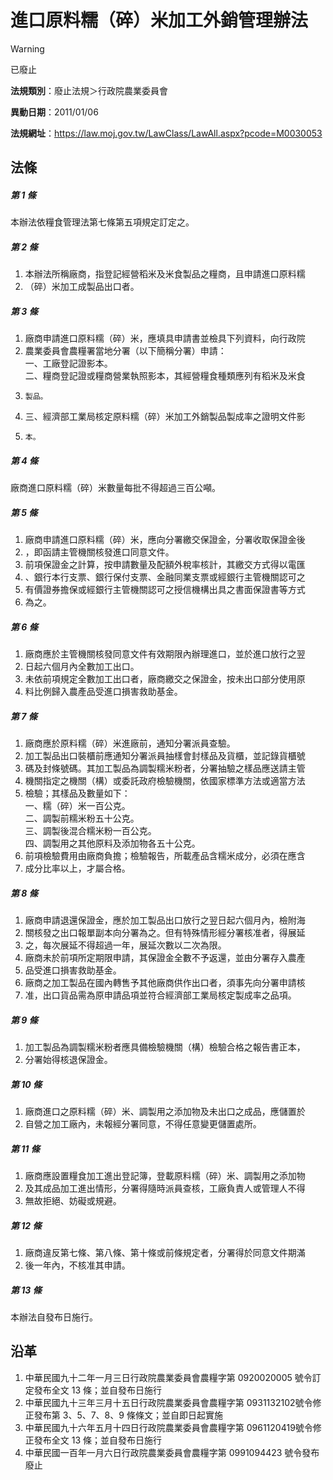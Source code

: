 # 進口原料糯（碎）米加工外銷管理辦法


> [!WARNING]
> 已廢止


**法規類別**：廢止法規＞行政院農業委員會

**異動日期**：2011/01/06  

**法規網址**：https://law.moj.gov.tw/LawClass/LawAll.aspx?pcode=M0030053



## 法條
##### 第 1 條
本辦法依糧食管理法第七條第五項規定訂定之。

##### 第 2 條
1. 本辦法所稱廠商，指登記經營稻米及米食製品之糧商，且申請進口原料糯
1. （碎）米加工成製品出口者。

##### 第 3 條
1. 廠商申請進口原料糯（碎）米，應填具申請書並檢具下列資料，向行政院
1. 農業委員會農糧署當地分署（以下簡稱分署）申請：  
一、工廠登記證影本。  
二、糧商登記證或糧商營業執照影本，其經營糧食種類應列有稻米及米食
1.     製品。
1. 三、經濟部工業局核定原料糯（碎）米加工外銷製品製成率之證明文件影
1.     本。

##### 第 4 條
廠商進口原料糯（碎）米數量每批不得超過三百公噸。

##### 第 5 條
1. 廠商申請進口原料糯（碎）米，應向分署繳交保證金，分署收取保證金後
1. ，即函請主管機關核發進口同意文件。
1. 前項保證金之計算，按申請數量及配額外稅率核計，其繳交方式得以電匯
1. 、銀行本行支票、銀行保付支票、金融同業支票或經銀行主管機關認可之
1. 有價證券擔保或經銀行主管機關認可之授信機構出具之書面保證書等方式
1. 為之。

##### 第 6 條
1. 廠商應於主管機關核發同意文件有效期限內辦理進口，並於進口放行之翌
1. 日起六個月內全數加工出口。
1. 未依前項規定全數加工出口者，廠商繳交之保證金，按未出口部分使用原
1. 料比例歸入農產品受進口損害救助基金。

##### 第 7 條
1. 廠商應於原料糯（碎）米進廠前，通知分署派員查驗。 
1. 加工製品出口裝櫃前應通知分署派員抽樣會封樣品及貨櫃，並記錄貨櫃號
1. 碼及封條號碼。其加工製品為調製糯米粉者，分署抽驗之樣品應送請主管
1. 機關指定之機關（構）或委託政府檢驗機關，依國家標準方法或適當方法
1. 檢驗；其樣品及數量如下：   
一、糯（碎）米一百公克。   
二、調製前糯米粉五十公克。   
三、調製後混合糯米粉一百公克。   
四、調製用之其他原料及添加物各五十公克。 
1. 前項檢驗費用由廠商負擔；檢驗報告，所載產品含糯米成分，必須在應含
1. 成分比率以上，才屬合格。

##### 第 8 條
1. 廠商申請退還保證金，應於加工製品出口放行之翌日起六個月內，檢附海
1. 關核發之出口報單副本向分署為之。但有特殊情形經分署核准者，得展延
1. 之，每次展延不得超過一年，展延次數以二次為限。
1. 廠商未於前項所定期限申請，其保證金全數不予返還，並由分署存入農產
1. 品受進口損害救助基金。
1. 廠商之加工製品在國內轉售予其他廠商供作出口者，須事先向分署申請核
1. 准，出口貨品需為原申請品項並符合經濟部工業局核定製成率之品項。

##### 第 9 條
1. 加工製品為調製糯米粉者應具備檢驗機關（構）檢驗合格之報告書正本，
1. 分署始得核退保證金。

##### 第 10 條
1. 廠商進口之原料糯（碎）米、調製用之添加物及未出口之成品，應儲置於
1. 自營之加工廠內，未報經分署同意，不得任意變更儲置處所。

##### 第 11 條
1. 廠商應設置糧食加工進出登記簿，登載原料糯（碎）米、調製用之添加物
1. 及其成品加工進出情形，分署得隨時派員查核，工廠負責人或管理人不得
1. 無故拒絕、妨礙或規避。

##### 第 12 條
1. 廠商違反第七條、第八條、第十條或前條規定者，分署得於同意文件期滿
1. 後一年內，不核准其申請。

##### 第 13 條
本辦法自發布日施行。

## 沿革
1. 中華民國九十二年一月三日行政院農業委員會農糧字第 0920020005 號令訂定發布全文 13 條；並自發布日施行
1. 中華民國九十三年三月十五日行政院農業委員會農糧字第 0931132102號令修正發布第 3、5、7、8、9  條條文；並自即日起實施
1. 中華民國九十六年五月十四日行政院農業委員會農糧字第 0961120419號令修正發布全文 13 條；並自發布日施行
1. 中華民國一百年一月六日行政院農業委員會農糧字第 0991094423 號令發布廢止                                                      
